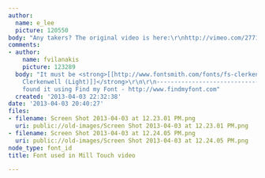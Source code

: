 ```yaml
---
author:
  name: e_lee
  picture: 120550
body: "Any takers? The original video is here:\r\nhttp://vimeo.com/27718212"
comments:
- author:
    name: fvilanakis
    picture: 123289
  body: "It must be <strong>[[http://www.fontsmith.com/fonts/fs-clerkenwell.cfm|FS
    Clerkenwell (Light)]]</strong>\r\n\r\n-----------------------------------------------\r\nI
    found it using Find my Font - http://www.findmyfont.com"
  created: '2013-04-03 22:32:38'
date: '2013-04-03 20:40:27'
files:
- filename: Screen Shot 2013-04-03 at 12.23.01 PM.png
  uri: public://old-images/Screen Shot 2013-04-03 at 12.23.01 PM.png
- filename: Screen Shot 2013-04-03 at 12.24.05 PM.png
  uri: public://old-images/Screen Shot 2013-04-03 at 12.24.05 PM.png
node_type: font_id
title: Font used in Mill Touch video

---
```

